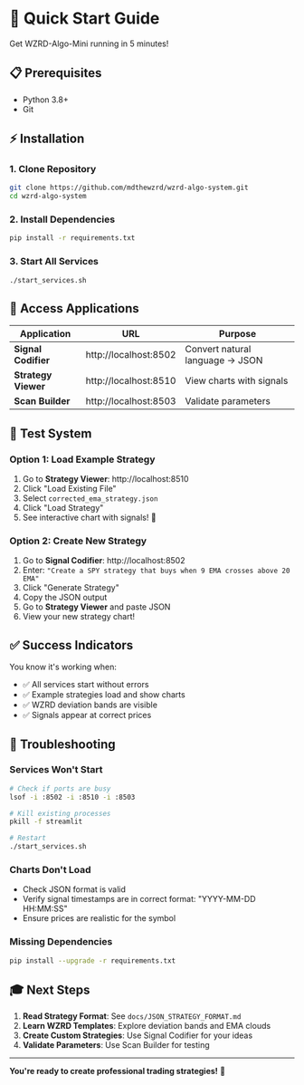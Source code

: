 # 🚀 Quick Start Guide

Get WZRD-Algo-Mini running in 5 minutes!

## 📋 Prerequisites

- Python 3.8+
- Git

## ⚡ Installation

### 1. Clone Repository
```bash
git clone https://github.com/mdthewzrd/wzrd-algo-system.git
cd wzrd-algo-system
```

### 2. Install Dependencies
```bash
pip install -r requirements.txt
```

### 3. Start All Services
```bash
./start_services.sh
```

## 🎯 Access Applications

| Application | URL | Purpose |
|-------------|-----|---------|
| **Signal Codifier** | http://localhost:8502 | Convert natural language → JSON |
| **Strategy Viewer** | http://localhost:8510 | View charts with signals |
| **Scan Builder** | http://localhost:8503 | Validate parameters |

## 🧪 Test System

### Option 1: Load Example Strategy
1. Go to **Strategy Viewer**: http://localhost:8510
2. Click "Load Existing File"
3. Select `corrected_ema_strategy.json`
4. Click "Load Strategy"
5. See interactive chart with signals! 🎉

### Option 2: Create New Strategy
1. Go to **Signal Codifier**: http://localhost:8502
2. Enter: `"Create a SPY strategy that buys when 9 EMA crosses above 20 EMA"`
3. Click "Generate Strategy"
4. Copy the JSON output
5. Go to **Strategy Viewer** and paste JSON
6. View your new strategy chart!

## ✅ Success Indicators

You know it's working when:
- ✅ All services start without errors
- ✅ Example strategies load and show charts
- ✅ WZRD deviation bands are visible
- ✅ Signals appear at correct prices

## 🐛 Troubleshooting

### Services Won't Start
```bash
# Check if ports are busy
lsof -i :8502 -i :8510 -i :8503

# Kill existing processes
pkill -f streamlit

# Restart
./start_services.sh
```

### Charts Don't Load
- Check JSON format is valid
- Verify signal timestamps are in correct format: "YYYY-MM-DD HH:MM:SS"
- Ensure prices are realistic for the symbol

### Missing Dependencies
```bash
pip install --upgrade -r requirements.txt
```

## 🎓 Next Steps

1. **Read Strategy Format**: See `docs/JSON_STRATEGY_FORMAT.md`
2. **Learn WZRD Templates**: Explore deviation bands and EMA clouds
3. **Create Custom Strategies**: Use Signal Codifier for your ideas
4. **Validate Parameters**: Use Scan Builder for testing

---

**You're ready to create professional trading strategies!** 🚀